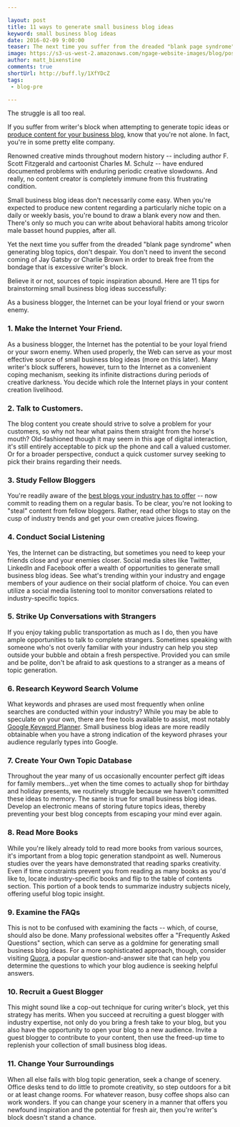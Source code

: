 ```yaml
---

layout: post
title: 11 ways to generate small business blog ideas
keyword: small business blog ideas
date: 2016-02-09 9:00:00
teaser: The next time you suffer from the dreaded "blank page syndrome" when generating blog topics, don't despair.
image: https://s3-us-west-2.amazonaws.com/ngage-website-images/blog/post-images/11-ways-to-generate-small-business-blog-ideas.jpg
author: matt_bixenstine
comments: true
shortUrl: http://buff.ly/1XfYDcZ
tags:
 - blog-pre

---
```


The struggle is all too real.

If you suffer from writer's block when attempting to generate topic ideas or [produce content for your business blog](http://ngagecontent.com/2016/02/02/7-key-benefits-of-blogging/), know that you're not alone. In fact, you're in some pretty elite company.

Renowned creative minds throughout modern history -- including author F. Scott Fitzgerald and cartoonist Charles M. Schulz -- have endured documented problems with enduring periodic creative slowdowns. And really, no content creator is completely immune from this frustrating condition.

Small business blog ideas don't necessarily come easy. When you're expected to produce new content regarding a particularly niche topic on a daily or weekly basis, you're bound to draw a blank every now and then. There's only so much you can write about behavioral habits among tricolor male basset hound puppies, after all.

Yet the next time you suffer from the dreaded "blank page syndrome" when generating blog topics, don't despair. You don't need to invent the second coming of Jay Gatsby or Charlie Brown in order to break free from the bondage that is excessive writer's block.

Believe it or not, sources of topic inspiration abound. Here are 11 tips for brainstorming small business blog ideas successfully:

<span><a class="tweet-quote">As a business blogger, the Internet can be your loyal friend or your sworn enemy.</a></span>

### 1. Make the Internet Your Friend.
As a business blogger, the Internet has the potential to be your loyal friend or your sworn enemy. When used properly, the Web can serve as your most effective source of small business blog ideas (more on this later). Many writer's block sufferers, however, turn to the Internet as a convenient coping mechanism, seeking its infinite distractions during periods of creative darkness. You decide which role the Internet plays in your content creation livelihood.

### 2. Talk to Customers.
The blog content you create should strive to solve a problem for your customers, so why not hear what pains them straight from the horse's mouth? Old-fashioned though it may seem in this age of digital interaction, it's still entirely acceptable to pick up the phone and call a valued customer. Or for a broader perspective, conduct a quick customer survey seeking to pick their brains regarding their needs.

### 3. Study Fellow Bloggers
You're readily aware of the [best blogs your industry has to offer](http://ngagecontent.com/2015/09/24/b2b-blogs-that-rock/) -- now commit to reading them on a regular basis. To be clear, you're not looking to "steal" content from fellow bloggers. Rather, read other blogs to stay on the cusp of industry trends and get your own creative juices flowing.

### 4. Conduct Social Listening
Yes, the Internet can be distracting, but sometimes you need to keep your friends close and your enemies closer. Social media sites like Twitter, LinkedIn and Facebook offer a wealth of opportunities to generate small business blog ideas. See what's trending within your industry and engage members of your audience on their social platform of choice. You can even utilize a social media listening tool to monitor conversations related to industry-specific topics.

### 5. Strike Up Conversations with Strangers
If you enjoy taking public transportation as much as I do, then you have ample opportunities to talk to complete strangers. Sometimes speaking with someone who's not overly familiar with your industry can help you step outside your bubble and obtain a fresh perspective. Provided you can smile and be polite, don't be afraid to ask questions to a stranger as a means of topic generation.

### 6. Research Keyword Search Volume
What keywords and phrases are used most frequently when online searches are conducted within your industry? While you may be able to speculate on your own, there are free tools available to assist, most notably [Google Keyword Planner](http://ngagecontent.com/2016/01/21/step-by-step-blog-strategy-guide/). Small business blog ideas are more readily obtainable when you have a strong indication of the keyword phrases your audience regularly types into Google.

### 7. Create Your Own Topic Database
Throughout the year many of us occasionally encounter perfect gift ideas for family members...yet when the time comes to actually shop for birthday and holiday presents, we routinely struggle because we haven't committed these ideas to memory. The same is true for small business blog ideas. Develop an electronic means of storing future topics ideas, thereby preventing your best blog concepts from escaping your mind ever again.

### 8. Read More Books
While you're likely already told to read more books from various sources, it's important from a blog topic generation standpoint as well. Numerous studies over the years have demonstrated that reading sparks creativity. Even if time constraints prevent you from reading as many books as you'd like to, locate industry-specific books and flip to the table of contents section. This portion of a book tends to summarize industry subjects nicely, offering useful blog topic insight.

### 9. Examine the FAQs
This is not to be confused with examining the facts -- which, of course, should also be done. Many professional websites offer a "Frequently Asked Questions" section, which can serve as a goldmine for generating small business blog ideas. For a more sophisticated approach, though, consider visiting <a href="https://www.quora.com" target="_blank">Quora</a>, a popular question-and-answer site that can help you determine the questions to which your blog audience is seeking helpful answers.

### 10. Recruit a Guest Blogger
This might sound like a cop-out technique for curing writer's block, yet this strategy has merits. When you succeed at recruiting a guest blogger with industry expertise, not only do you bring a fresh take to your blog, but you also have the opportunity to open your blog to a new audience. Invite a guest blogger to contribute to your content, then use the freed-up time to replenish your collection of small business blog ideas.

### 11. Change Your Surroundings
<a class="tweet-quote">When all else fails with blog topic generation, seek a change of scenery.</a> Office desks tend to do little to promote creativity, so step outdoors for a bit or at least change rooms. For whatever reason, busy coffee shops also can work wonders. If you can change your scenery in a manner that offers you newfound inspiration and the potential for fresh air, then you're writer's block doesn't stand a chance.
